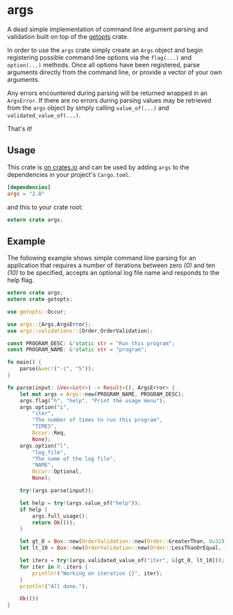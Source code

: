 # args

A dead simple implementation of command line argument parsing and validation
built on top of the [getopts](https://crates.io/crates/getopts) crate.

In order to use the `args` crate simply create an `Args` object and begin
registering possible command line options via the `flag(...)` and `option(...)`
methods. Once all options have been registered, parse arguments directly from the
command line, or provide a vector of your own arguments.

Any errors encountered during parsing will be returned wrapped in an `ArgsError`.
If there are no errors during parsing values may be retrieved from the `args`
object by simply calling `value_of(...)` and `validated_value_of(...)`.

That's it!

## Usage

This crate is [on crates.io](https://crates.io/crates/args) and can be
used by adding `args` to the dependencies in your project's `Cargo.toml`.

```toml
[dependencies]
args = "2.0"
```

and this to your crate root:

```rust
extern crate args;
```

## Example

The following example shows simple command line parsing for an application that
requires a number of iterations between zero *(0)* and ten *(10)* to be specified,
accepts an optional log file name and responds to the help flag.

```rust
extern crate args;
extern crate getopts;

use getopts::Occur;

use args::{Args,ArgsError};
use args::validations::{Order,OrderValidation};

const PROGRAM_DESC: &'static str = "Run this program";
const PROGRAM_NAME: &'static str = "program";

fn main() {
    parse(&vec!("-i", "5"));
}

fn parse(input: &Vec<&str>) -> Result<(), ArgsError> {
    let mut args = Args::new(PROGRAM_NAME, PROGRAM_DESC);
    args.flag("h", "help", "Print the usage menu");
    args.option("i",
        "iter",
        "The number of times to run this program",
        "TIMES",
        Occur::Req,
        None);
    args.option("l",
        "log_file",
        "The name of the log file",
        "NAME",
        Occur::Optional,
        None);

    try!(args.parse(input));

    let help = try!(args.value_of("help"));
    if help {
        args.full_usage();
        return Ok(());
    }

    let gt_0 = Box::new(OrderValidation::new(Order::GreaterThan, 0u32));
    let lt_10 = Box::new(OrderValidation::new(Order::LessThanOrEqual, 10u32));

    let iters = try!(args.validated_value_of("iter", &[gt_0, lt_10]));
    for iter in 0..iters {
        println!("Working on iteration {}", iter);
    }
    println!("All done.");

    Ok(())
}
```

